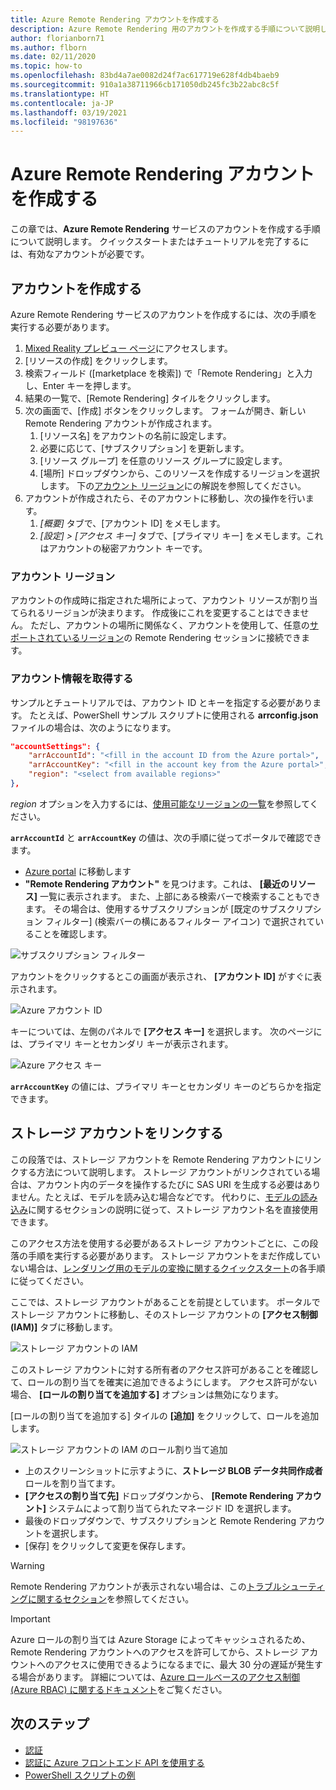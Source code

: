 ```yaml
---
title: Azure Remote Rendering アカウントを作成する
description: Azure Remote Rendering 用のアカウントを作成する手順について説明します。
author: florianborn71
ms.author: flborn
ms.date: 02/11/2020
ms.topic: how-to
ms.openlocfilehash: 83bd4a7ae0082d24f7ac617719e628f4db4baeb9
ms.sourcegitcommit: 910a1a38711966cb171050db245fc3b22abc8c5f
ms.translationtype: HT
ms.contentlocale: ja-JP
ms.lasthandoff: 03/19/2021
ms.locfileid: "98197636"
---
```

# <a name="create-an-azure-remote-rendering-account"></a>Azure Remote Rendering アカウントを作成する

この章では、**Azure Remote Rendering** サービスのアカウントを作成する手順について説明します。 クイックスタートまたはチュートリアルを完了するには、有効なアカウントが必要です。

## <a name="create-an-account"></a>アカウントを作成する

Azure Remote Rendering サービスのアカウントを作成するには、次の手順を実行する必要があります。

1. [Mixed Reality プレビュー ページ](https://aka.ms/MixedRealityPrivatePreview)にアクセスします。
1. [リソースの作成] をクリックします。
1. 検索フィールド ([marketplace を検索]) で「Remote Rendering」と入力し、Enter キーを押します。
1. 結果の一覧で、[Remote Rendering] タイルをクリックします。
1. 次の画面で、[作成] ボタンをクリックします。 フォームが開き、新しい Remote Rendering アカウントが作成されます。
    1. [リソース名] をアカウントの名前に設定します。
    1. 必要に応じて、[サブスクリプション] を更新します。
    1. [リソース グループ] を任意のリソース グループに設定します。
    1. [場所] ドロップダウンから、このリソースを作成するリージョンを選択します。 下の[アカウント リージョン](create-an-account.md#account-regions)にの解説を参照してください。
1. アカウントが作成されたら、そのアカウントに移動し、次の操作を行います。
    1. *[概要]* タブで、[アカウント ID] をメモします。
    1. *[設定] > [アクセス キー]* タブで、[プライマリ キー] をメモします。これはアカウントの秘密アカウント キーです。

### <a name="account-regions"></a>アカウント リージョン
アカウントの作成時に指定された場所によって、アカウント リソースが割り当てられるリージョンが決まります。 作成後にこれを変更することはできません。 ただし、アカウントの場所に関係なく、アカウントを使用して、任意の[サポートされているリージョン](./../reference/regions.md)の Remote Rendering セッションに接続できます。

### <a name="retrieve-the-account-information"></a>アカウント情報を取得する

サンプルとチュートリアルでは、アカウント ID とキーを指定する必要があります。 たとえば、PowerShell サンプル スクリプトに使用される **arrconfig.json** ファイルの場合は、次のようになります。

```json
"accountSettings": {
    "arrAccountId": "<fill in the account ID from the Azure portal>",
    "arrAccountKey": "<fill in the account key from the Azure portal>",
    "region": "<select from available regions>"
},
```

*region* オプションを入力するには、[使用可能なリージョンの一覧](../reference/regions.md)を参照してください。

**`arrAccountId`** と **`arrAccountKey`** の値は、次の手順に従ってポータルで確認できます。

* [Azure portal](https://www.portal.azure.com) に移動します
* **"Remote Rendering アカウント"** を見つけます。これは、 **[最近のリソース]** 一覧に表示されます。 また、上部にある検索バーで検索することもできます。 その場合は、使用するサブスクリプションが [既定のサブスクリプション フィルター] (検索バーの横にあるフィルター アイコン) で選択されていることを確認します。

![サブスクリプション フィルター](./media/azure-subscription-filter.png)

アカウントをクリックするとこの画面が表示され、 **[アカウント ID]** がすぐに表示されます。

![Azure アカウント ID](./media/azure-account-id.png)

キーについては、左側のパネルで **[アクセス キー]** を選択します。 次のページには、プライマリ キーとセカンダリ キーが表示されます。

![Azure アクセス キー](./media/azure-account-primary-key.png)

**`arrAccountKey`** の値には、プライマリ キーとセカンダリ キーのどちらかを指定できます。

## <a name="link-storage-accounts"></a>ストレージ アカウントをリンクする

この段落では、ストレージ アカウントを Remote Rendering アカウントにリンクする方法について説明します。 ストレージ アカウントがリンクされている場合は、アカウント内のデータを操作するたびに SAS URI を生成する必要はありません。たとえば、モデルを読み込む場合などです。 代わりに、[モデルの読み込み](../concepts/models.md#loading-models)に関するセクションの説明に従って、ストレージ アカウント名を直接使用できます。

このアクセス方法を使用する必要があるストレージ アカウントごとに、この段落の手順を実行する必要があります。 ストレージ アカウントをまだ作成していない場合は、[レンダリング用のモデルの変換に関するクイックスタート](../quickstarts/convert-model.md#storage-account-creation)の各手順に従ってください。

ここでは、ストレージ アカウントがあることを前提としています。 ポータルでストレージ アカウントに移動し、そのストレージ アカウントの **[アクセス制御 (IAM)]** タブに移動します。

![ストレージ アカウントの IAM](./media/azure-storage-account.png)

このストレージ アカウントに対する所有者のアクセス許可があることを確認して、ロールの割り当てを確実に追加できるようにします。 アクセス許可がない場合、 **[ロールの割り当てを追加する]** オプションは無効になります。

[ロールの割り当てを追加する] タイルの **[追加]** をクリックして、ロールを追加します。

![ストレージ アカウントの IAM のロール割り当て追加](./media/azure-add-role-assignment.png)

* 上のスクリーンショットに示すように、**ストレージ BLOB データ共同作成者** ロールを割り当てます。
* **[アクセスの割り当て先]** ドロップダウンから、 **[Remote Rendering アカウント]** システムによって割り当てられたマネージド ID を選択します。
* 最後のドロップダウンで、サブスクリプションと Remote Rendering アカウントを選択します。
* [保存] をクリックして変更を保存します。

> [!WARNING]
> Remote Rendering アカウントが表示されない場合は、この[トラブルシューティングに関するセクション](../resources/troubleshoot.md#cant-link-storage-account-to-arr-account)を参照してください。

> [!IMPORTANT]
> Azure ロールの割り当ては Azure Storage によってキャッシュされるため、Remote Rendering アカウントへのアクセスを許可してから、ストレージ アカウントへのアクセスに使用できるようになるまでに、最大 30 分の遅延が発生する場合があります。 詳細については、[Azure ロールベースのアクセス制御 (Azure RBAC) に関するドキュメント](../../role-based-access-control/troubleshooting.md#role-assignment-changes-are-not-being-detected)をご覧ください。

## <a name="next-steps"></a>次のステップ

* [認証](authentication.md)
* [認証に Azure フロントエンド API を使用する](frontend-apis.md)
* [PowerShell スクリプトの例](../samples/powershell-example-scripts.md)